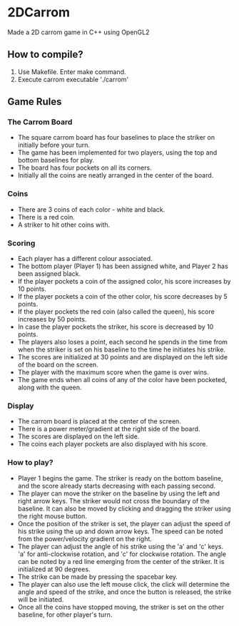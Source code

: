 # 2DCarrom

Made a 2D carrom game in C++ using OpenGL2

How to compile?
----------------
1. Use Makefile. Enter make command.
2. Execute carrom executable './carrom'


## Game Rules

### The Carrom Board
* The square carrom board has four baselines to place the striker on initially before your turn.
* The game has been implemented for two players, using the top and bottom baselines for play.
* The board has four pockets on all its corners.
* Initially all the coins are neatly arranged in the center of the board.

### Coins
* There are 3 coins of each color - white and black.
* There is a red coin.
* A striker to hit other coins with.

### Scoring
* Each player has a different colour associated.
* The bottom player (Player 1) has been assigned white, and Player 2 has been assigned black.
* If the player pockets a coin of the assigned color, his score increases by 10 points.
* If the player pockets a coin of the other color, his score decreases by 5 points.
* If the player pockets the red coin (also called the queen), his score increases by 50 points.
* In case the player pockets the striker, his score is decreased by 10 points.
* The players also loses a point, each second he spends in the time from when the striker is set on his baseline to the time he initiates his strike.
* The scores are initialized at 30 points and are displayed on the left side of the board on the screen.
* The player with the maximum score when the game is over wins.
* The game ends when all coins of any of the color have been pocketed, along with the queen.

### Display
* The carrom board is placed at the center of the screen.
* There is a power meter/gradient at the right side of the board.
* The scores are displayed on the left side.
* The coins each player pockets are also displayed with his score.

### How to play?
* Player 1 begins the game. The striker is ready on the bottom baseline, and the score already starts decreasing with each passing second.
* The player can move the striker on the baseline by using the left and right arrow keys. The striker would not cross the boundary of the baseline. It can also be moved by clicking and dragging the striker using the right mouse button.
* Once the position of the striker is set, the player can adjust the speed of his strike using the up and down arrow keys. The speed can be noted from the power/velocity gradient on the right.
* The player can adjust the angle of his strike using the 'a' and 'c' keys. 'a' for anti-clockwise rotation, and 'c' for clockwise rotation. The angle can be noted by a red line emerging from the center of the striker. It is initialized at 90 degrees.
* The strike can be made by pressing the spacebar key.
* The player can also use the left mouse click, the click will determine the angle and speed of the strike, and once the button is released, the strike will be initiated.
* Once all the coins have stopped moving, the striker is set on the other baseline, for other player's turn.
